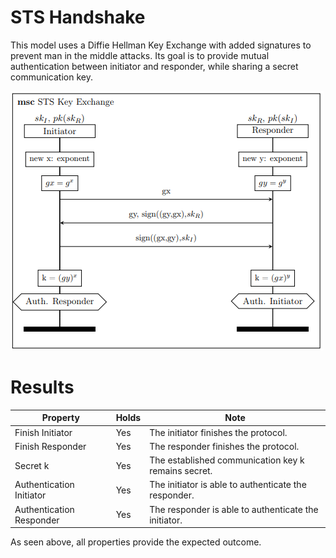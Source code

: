 
# STS Handshake

This model uses a Diffie Hellman Key Exchange with added signatures to prevent man in the middle attacks.
Its goal is to provide mutual authentication between initiator and responder, while sharing a secret communication key.

![MSC of ...](/msc/msc_sts.png)

# Results

| Property  | Holds | Note |
| ------------- | ------------- | ------------- |
| Finish Initiator | Yes  | The initiator finishes the protocol. |
| Finish Responder | Yes  | The responder finishes the protocol. |
| Secret k | Yes  | The established communication key k remains secret. |
| Authentication Initiator  | Yes  | The initiator is able to authenticate the responder. |
| Authentication Responder  | Yes  | The responder is able to authenticate the initiator. |

As seen above, all properties provide the expected outcome.
